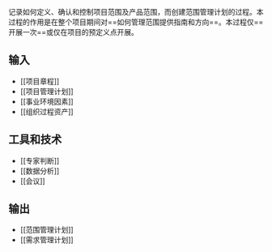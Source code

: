 记录如何定义、确认和控制项目范围及产品范围，而创建范围管理计划的过程。本过程的作用是在整个项目期间对==如何管理范围提供指南和方向==。本过程仅==开展一次==或仅在项目的预定义点开展。

## 输入
+ [[项目章程]]
+ [[项目管理计划]]
+ [[事业环境因素]]
+ [[组织过程资产]]

## 工具和技术
+ [[专家判断]]
+ [[数据分析]]
+ [[会议]]

## 输出
+ [[范围管理计划]]
+ [[需求管理计划]]